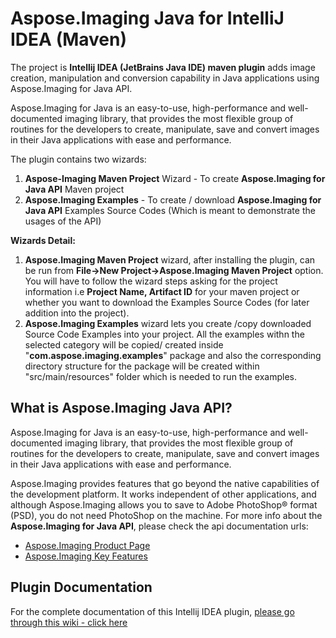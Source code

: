 ﻿# Aspose.Imaging Java for IntelliJ IDEA (Maven)

The project is **Intellij IDEA (JetBrains Java IDE) maven plugin** adds image creation, manipulation and conversion capability in Java applications using Aspose.Imaging for Java API.

Aspose.Imaging for Java is an easy-to-use, high-performance and well-documented imaging library, that provides the most flexible group of routines for the developers to create, manipulate, save and convert images in their Java applications with ease and performance.

The plugin contains two wizards:

1.  **Aspose-Imaging Maven Project** Wizard - To create **Aspose.Imaging for Java API** Maven project
2.  **Aspose.Imaging Examples** - To create / download **Aspose.Imaging for Java API** Examples Source Codes (Which is meant to demonstrate the usages of the API)

**Wizards Detail:**

1.  **Aspose.Imaging Maven Project** wizard, after installing the plugin, can be run from **File->New Project->Aspose.Imaging Maven Project** option. You will have to follow the wizard steps asking for the project information i.e **Project Name, Artifact ID** for your maven project or whether you want to download the Examples Source Codes (for later addition into the project).
2.  **Aspose.Imaging Examples** wizard lets you create /copy downloaded Source Code Examples into your project. All the examples withn the selected category will be copied/ created inside "**com.aspose.imaging.examples**" package and also the corresponding directory structure for the package will be created within "src/main/resources" folder which is needed to run the examples.

## What is Aspose.Imaging Java API?

Aspose.Imaging for Java is an easy-to-use, high-performance and well-documented imaging library, that provides the most flexible group of routines for the developers to create, manipulate, save and convert images in their Java applications with ease and performance.

Aspose.Imaging provides features that go beyond the native capabilities of the development platform. It works independent of other applications, and although Aspose.Imaging allows you to save to Adobe PhotoShop® format (PSD), you do not need PhotoShop on the machine.
For more info about the **Aspose.Imaging for Java API**, please check the api documentation urls:

* [Aspose.Imaging Product Page](https://products.aspose.com/imaging/java)
* [Aspose.Imaging Key Features](https://products.aspose.com/imaging/java#features)

## Plugin Documentation

For the complete documentation of this Intellij IDEA plugin, [please go through this wiki - click here](https://docs.aspose.com/display/imagingjava/Aspose.Imaging+Java+for+IntelliJ+IDEA+-+Maven)


